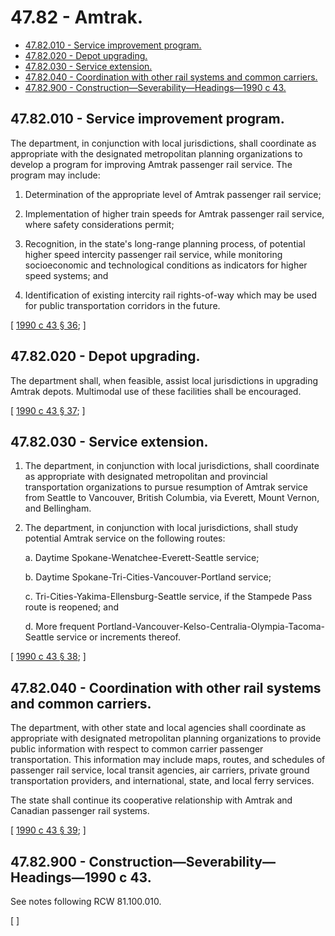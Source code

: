 # 47.82 - Amtrak.
* [47.82.010 - Service improvement program.](#4782010---service-improvement-program)
* [47.82.020 - Depot upgrading.](#4782020---depot-upgrading)
* [47.82.030 - Service extension.](#4782030---service-extension)
* [47.82.040 - Coordination with other rail systems and common carriers.](#4782040---coordination-with-other-rail-systems-and-common-carriers)
* [47.82.900 - Construction—Severability—Headings—1990 c 43.](#4782900---constructionseverabilityheadings1990-c-43)
## 47.82.010 - Service improvement program.
The department, in conjunction with local jurisdictions, shall coordinate as appropriate with the designated metropolitan planning organizations to develop a program for improving Amtrak passenger rail service. The program may include:

1. Determination of the appropriate level of Amtrak passenger rail service;

2. Implementation of higher train speeds for Amtrak passenger rail service, where safety considerations permit;

3. Recognition, in the state's long-range planning process, of potential higher speed intercity passenger rail service, while monitoring socioeconomic and technological conditions as indicators for higher speed systems; and

4. Identification of existing intercity rail rights-of-way which may be used for public transportation corridors in the future.

\[ [1990 c 43 § 36](http://leg.wa.gov/CodeReviser/documents/sessionlaw/1990c43.pdf?cite=1990%20c%2043%20§%2036); \]

## 47.82.020 - Depot upgrading.
The department shall, when feasible, assist local jurisdictions in upgrading Amtrak depots. Multimodal use of these facilities shall be encouraged.

\[ [1990 c 43 § 37](http://leg.wa.gov/CodeReviser/documents/sessionlaw/1990c43.pdf?cite=1990%20c%2043%20§%2037); \]

## 47.82.030 - Service extension.
1. The department, in conjunction with local jurisdictions, shall coordinate as appropriate with designated metropolitan and provincial transportation organizations to pursue resumption of Amtrak service from Seattle to Vancouver, British Columbia, via Everett, Mount Vernon, and Bellingham.

2. The department, in conjunction with local jurisdictions, shall study potential Amtrak service on the following routes:

    a. Daytime Spokane-Wenatchee-Everett-Seattle service;

    b. Daytime Spokane-Tri-Cities-Vancouver-Portland service;

    c. Tri-Cities-Yakima-Ellensburg-Seattle service, if the Stampede Pass route is reopened; and

    d. More frequent Portland-Vancouver-Kelso-Centralia-Olympia-Tacoma-Seattle service or increments thereof.

\[ [1990 c 43 § 38](http://leg.wa.gov/CodeReviser/documents/sessionlaw/1990c43.pdf?cite=1990%20c%2043%20§%2038); \]

## 47.82.040 - Coordination with other rail systems and common carriers.
The department, with other state and local agencies shall coordinate as appropriate with designated metropolitan planning organizations to provide public information with respect to common carrier passenger transportation. This information may include maps, routes, and schedules of passenger rail service, local transit agencies, air carriers, private ground transportation providers, and international, state, and local ferry services.

The state shall continue its cooperative relationship with Amtrak and Canadian passenger rail systems.

\[ [1990 c 43 § 39](http://leg.wa.gov/CodeReviser/documents/sessionlaw/1990c43.pdf?cite=1990%20c%2043%20§%2039); \]

## 47.82.900 - Construction—Severability—Headings—1990 c 43.
See notes following RCW 81.100.010.

\[ \]

